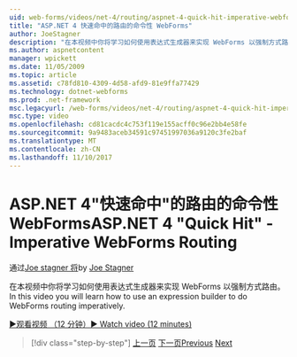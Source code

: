 ```yaml
---
uid: web-forms/videos/net-4/routing/aspnet-4-quick-hit-imperative-webforms-routing
title: "ASP.NET 4 快速命中的路由的命令性 WebForms"
author: JoeStagner
description: "在本视频中你将学习如何使用表达式生成器来实现 WebForms 以强制方式路由。"
ms.author: aspnetcontent
manager: wpickett
ms.date: 11/05/2009
ms.topic: article
ms.assetid: c78fd810-4309-4d58-afd9-81e9ffa77429
ms.technology: dotnet-webforms
ms.prod: .net-framework
msc.legacyurl: /web-forms/videos/net-4/routing/aspnet-4-quick-hit-imperative-webforms-routing
msc.type: video
ms.openlocfilehash: cd81cacdc4c753f119e155acff0c96e2bb4e58fe
ms.sourcegitcommit: 9a9483aceb34591c97451997036a9120c3fe2baf
ms.translationtype: MT
ms.contentlocale: zh-CN
ms.lasthandoff: 11/10/2017
---
```

<a name="aspnet-4-quick-hit---imperative-webforms-routing"></a><span data-ttu-id="92322-103">ASP.NET 4"快速命中"的路由的命令性 WebForms</span><span class="sxs-lookup"><span data-stu-id="92322-103">ASP.NET 4 "Quick Hit" - Imperative WebForms Routing</span></span>
====================
<span data-ttu-id="92322-104">通过[Joe stagner 将](https://github.com/JoeStagner)</span><span class="sxs-lookup"><span data-stu-id="92322-104">by [Joe Stagner](https://github.com/JoeStagner)</span></span>

<span data-ttu-id="92322-105">在本视频中你将学习如何使用表达式生成器来实现 WebForms 以强制方式路由。</span><span class="sxs-lookup"><span data-stu-id="92322-105">In this video you will learn how to use an expression builder to do WebForms routing imperatively.</span></span> 

[<span data-ttu-id="92322-106">&#9654;观看视频 （12 分钟）</span><span class="sxs-lookup"><span data-stu-id="92322-106">&#9654; Watch video (12 minutes)</span></span>](https://channel9.msdn.com/Blogs/ASP-NET-Site-Videos/aspnet-4-quick-hit-imperative-webforms-routing)

>[!div class="step-by-step"]
<span data-ttu-id="92322-107">[上一页](aspnet-4-quick-hit-permanent-redirect.md)
[下一页](aspnet-4-quick-hit-declarative-webforms-routing.md)</span><span class="sxs-lookup"><span data-stu-id="92322-107">[Previous](aspnet-4-quick-hit-permanent-redirect.md)
[Next](aspnet-4-quick-hit-declarative-webforms-routing.md)</span></span>

